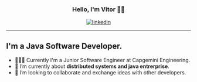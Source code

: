 
<div align="center">

### Hello, I'm Vitor 👋🏼

[![linkedin](https://img.shields.io/badge/linkedin-%230077B5.svg?&style=for-the-badge&logo=linkedin&logoColor=white)](https://www.linkedin.com/in/vitoraleluia)
</div>

---

## I'm a Java Software Developer.

- 👨🏼‍🎓 Currently I'm a Junior Software Engineer at Capgemini Engineering.
- 📖 I’m currently about **distributed systems and java entrerprise**.
- 💭 I’m looking to collaborate and exchange ideas with other developers.

